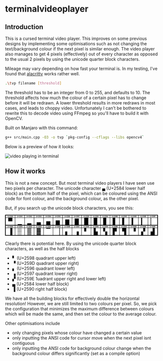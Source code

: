 # terminalvideoplayer

## Introduction

This is a cursed terminal video player. This improves on some previous designs by implementing some optimisations such as not changing the text/background colour if the next pixel is similar enough. The video player also manages to get 4 pixels (effectively) out of every character as opposed to the usual 2 pixels by using the unicode quarter block characters.

Mileage may vary depending on how fast your terminal is. In my testing, I've found that [alacritty](https://github.com/alacritty/alacritty) works rather well.

```sh
.\tvp filename [threshold] 
```

The threshold has to be an integer from 0 to 255, and defaults to 10. The threshold affects how much the colour of a certain pixel has to change before it will be redrawn. A lower threshold results in more redraws in most cases, and leads to choppy video. Unfortunately I can't be bothered to rewrite this to decode video using FFmpeg so you'll have to build it with OpenCV.

Built on Manjaro with this command:

```sh
g++ src/main.cpp -O3 -o tvp `pkg-config --cflags --libs opencv4`
```

Below is a preview of how it looks:

![video playing in terminal](./imgs/video.gif)

## How it works

This is not a new concept. But most terminal video players I have seen use two pixels per character. The unicode character  ▄  (U+2584 lower half block) as the bottom half of the pixel, which can be coloured using the ANSI code for font colour, and the background colour, as the other pixel.

But, if you search up the unicode block characters, you see this:

![unicode block characters table](./imgs/unicode_block_elements.png)

Clearly there is potential here. By using the unicode quarter block characters, as well as the half blocks

- ▘  (U+2598 quadrant upper left)
- ▝  (U+259D quadrant upper right)
- ▖  (U+2596 quadrant lower left)
- ▗  (U+2597 quadrant lower right)
- ▞  (U+259E 1uadrant upper right and lower left)
- ▄  (U+2584 lower half block)
- ▐  (U+2590 right half block)

We have all the building blocks for effectively double the horizontal resolution! However, we are still limited to two colours per pixel. So, we pick the configuration that minimizes the maximum difference between colours which will be made the same, and then set the colour to the average colour.

Other optimisations include 

- only changing pixels whose colour have changed a certain value
- only inputting the ANSI code for cursor move when the next pixel isnt contiguous
- only inputting the ANSI code for background colour change when the background colour differs significantly (set as a compile option)

